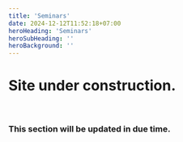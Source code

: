 ```yaml
---
title: 'Seminars'
date: 2024-12-12T11:52:18+07:00
heroHeading: 'Seminars'
heroSubHeading: ''
heroBackground: ''
---
```


# Site under construction.
<br>

### This section will be updated in due time.

<!-- Copiare i file in /content/laboratories/*.md per popolare questa sezione. Occorrono foto e dettagli. -->